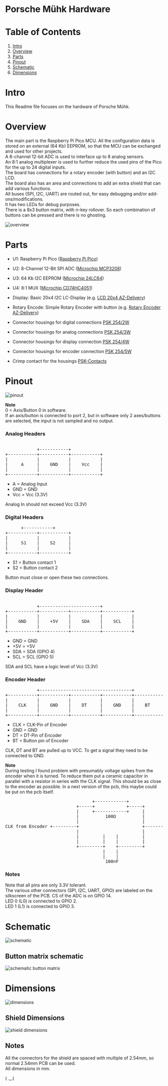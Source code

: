 # Porsche Mühk Hardware

# Table of Contents
1. [Intro](#intro)
2. [Overview](#overview)
3. [Parts](#parts)
4. [Pinout](#pinout)
5. [Schematic](#schematic)
6. [Dimensions](#dimensions)

# Intro
This Readme file focuses on the hardware of Porsche Mühk.

# Overview
The main part is the Raspberry Pi Pico MCU.
All the configuration data is stored on an external (64 Kb) EEPROM, so that the MCU can be exchanged and used for other projects.  
A 8-channel 12-bit ADC is used to interface up to 8 analog sensors.  
An 8:1 analog multiplexer is used to further reduce the used pins of the Pico for the up to 24 digital inputs.  
The board has connections for a rotary encoder (with button) and an I2C LCD.  
The board also has an area and connections to add an extra shield that can add various functions.  
All buses (SPI, I2C, UART) are routed out, for easy debugging and/or add-ons/modifications.  
It has two LEDs for debug purposes.  
There is a 8x3 button matrix, with n-key rollover.
So each combination of buttons can be pressed and there is no ghosting.

![overview](assets/images/pcb/overview.png "overview")

# Parts
- U1: Raspberry Pi Pico ([Raspberry Pi Pico](https://www.raspberrypi.com/products/raspberry-pi-pico/))
- U2: 8-Channel 12-Bit SPI ADC ([Microchip MCP3208](https://www.microchip.com/en-us/product/MCP3208))
- U3: 64 Kb I2C EEPROM ([Microchip 24LC64](https://www.microchip.com/en-us/product/24LC64))
- U4: 8:1 MUX ([Microchip CD74HC4051](https://www.ti.com/product/CD74HC4051))


- Display: Basic 20x4 I2C LC-Display (e.g. [LCD 20x4 AZ-Delivery](https://www.az-delivery.de/en/products/hd44780-2004-lcd-display-bundle-4x20-zeichen-mit-i2c-schnittstelle))
- Rotary Encode: Simple Rotary Encoder with button (e.g. [Rotary Encoder AZ-Delivery](https://www.az-delivery.de/en/products/drehimpulsgeber-modul))


- Connector housings for digital connections [PSK 254/2W](https://www.reichelt.de/kupplungs-leergehaeuse-crimptechnik-2-polig-psk-254-2w-p14857.html)
- Connector housings for analog connections [PSK 254/3W](https://www.reichelt.de/kupplungs-leergehaeuse-crimptechnik-3-polig-psk-254-3w-p14858.html)
- Connector housings for display connection [PSK 254/4W](https://www.reichelt.de/kupplungs-leergehaeuse-crimptechnik-4-polig-psk-254-4w-p694.html)
- Connector housings for encoder connection [PSK 254/5W](https://www.reichelt.de/kupplungs-leergehaeuse-crimptechnik-5-polig-psk-254-5w-p14859.html)
- Crimp contact for the housings [PSK-Contacts](https://www.reichelt.de/crimpkontakte-fuer-psk-254--20-stueck-psk-kontakte-p14861.html)

# Pinout

![pinout](assets/images/pcb/pinout.png "pinout")

**Note**  
0 = Axis/Button 0 in software.  
If an axis/button is connected to port 2, but in software only 2 axes/buttons are selected, the input is not sampled and no output.

### Analog Headers

<pre> 
            +-----------+
+-----------+-----------+-----------+
|           |           |           |
|     A     |    GND    |    Vcc    |
|           |           |           |
+-----------+-----------+-----------+
</pre>
- A = Analog Input
- GND = GND
- Vcc = Vcc (3.3V)

Analog In should not exceed Vcc (3.3V)

### Digital Headers
<pre>
      +-----------+
+-----------+-----------+
|           |           |
|     S1    |    S2     |
|           |           |
+-----------+-----------+
</pre>

- S1 = Button contact 1
- S2 = Button contact 2

Button must close or open these two connections.

### Display Header
<pre> 
            +-----------------------+
+-----------+-----------+-----------+-----------+
|           |           |           |           |
|    GND    |    +5V    |    SDA    |    SCL    |
|           |           |           |           |
+-----------+-----------+-----------+-----------+
</pre>
- GND = GND
- +5V = +5V
- SDA = SDA (GPIO 4)
- SCL = SCL (GPIO 5)

SDA and SCL have a logic level of Vcc (3.3V)


### Encoder Header
<pre>
            +-----------------------------------+
+-----------+-----------+-----------+-----------+-----------+
|           |           |           |           |           |
|    CLK    |    GND    |    DT     |    GND    |    BT     |
|           |           |           |           |           |
+-----------+-----------+-----------+-----------+-----------+
</pre>
- CLK = CLK-Pin of Encoder
- GND = GND
- DT = DT-Pin of Encoder
- BT = Button pin of Encoder

CLK, DT and BT are pulled up to VCC. To get a signal they need to be connected to GND.

**Note**  
During testing I found problem with presumably voltage spikes from the encoder when it is turned. 
To reduce them put a ceramic capacitor in parallel with a resistor in series with the CLK signal. 
This should be as close to the encoder as possible.
In a next version of the pcb, this maybe could be put on the pcb itself.
<pre>
                                 +------------+  
                           +-----+            +-----+
                           |     +------------+     |
                           |          100Ω          |
                           |                        |
CLK from Encoder +---------+                        +---------+ CLK to CLK Pin on Header
                           |                        |
                           |         |    |         |
                           |         |    |         |
                           +---------+    +---------+
                                     |    | 
                                     |    | 
                                      100nF
</pre>
### Notes
Note that all pins are only 3.3V tolerant.  
The various other connectors (SPI, I2C, UART, GPIO) are labeled on the silkscreen of the PCB.
CS of the ADC is on GPIO 14.  
LED 0 (L0) is connected to GPIO 2.  
LED 1 (L1) is connected to GPIO 3.



# Schematic
![schematic](assets/images/pcb/schematic.png "schematic")


## Button matrix schematic
![schematic button matrix](assets/images/pcb/schematicButtonMatrix.png "schematic button matrix")




# Dimensions

![dimensions](assets/images/pcb/dimensions.png "dimensions")

## Shield Dimensions

![shield dimensions](assets/images/pcb/shieldDimensions.png "dimensions shield")

## Notes
All the connectors for the shield are spaced with multiple of 2.54mm, so normal 2.54mm PCB can be used.  
All dimensions in mm.


( ._.)









